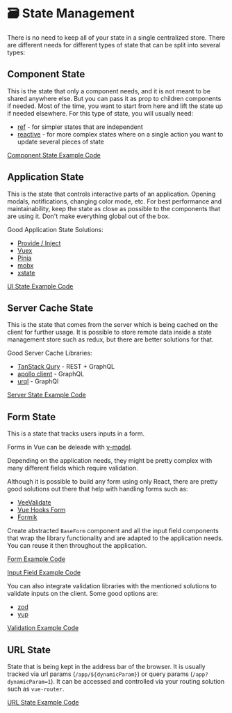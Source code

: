 # 🗃️ State Management

There is no need to keep all of your state in a single centralized store. There are different needs for different types of state that can be split into several types:

## Component State

This is the state that only a component needs, and it is not meant to be shared anywhere else. But you can pass it as prop to children components if needed. Most of the time, you want to start from here and lift the state up if needed elsewhere. For this type of state, you will usually need:

- [ref](https://vuejs.org/api/reactivity-core.html#ref) - for simpler states that are independent
- [reactive](https://vuejs.org/api/reactivity-core.html#reactive) - for more complex states where on a single action you want to update several pieces of state

[Component State Example Code](../src/components/Layout/MainLayout.vue)

## Application State

This is the state that controls interactive parts of an application. Opening modals, notifications, changing color mode, etc. For best performance and maintainability, keep the state as close as possible to the components that are using it. Don't make everything global out of the box.

Good Application State Solutions:

- [Provide / Inject](https://vuejs.org/guide/components/provide-inject.html)
- [Vuex](https://vuex.vuejs.org)
- [Pinia](https://pinia.vuejs.org/)
- [mobx](https://mobx.js.org)
- [xstate](https://xstate.js.org/)

[UI State Example Code](../src/stores/notifications.ts)

## Server Cache State

This is the state that comes from the server which is being cached on the client for further usage. It is possible to store remote data inside a state management store such as redux, but there are better solutions for that.

Good Server Cache Libraries:

- [TanStack Qury](https://tanstack.com/query/v4) - REST + GraphQL
- [apollo client](https://www.apollographql.com/) - GraphQL
- [urql](https://formidable.com/open-source/urql/) - GraphQl

[Server State Example Code](../src/features/discussions/api/getDiscussions.ts)

## Form State

This is a state that tracks users inputs in a form.

Forms in Vue can be deleade with [v-model](https://vuejs.org/guide/essentials/forms.html).

Depending on the application needs, they might be pretty complex with many different fields which require validation.

Although it is possible to build any form using only React, there are pretty good solutions out there that help with handling forms such as:

- [VeeValidate](https://vee-validate.logaretm.com/)
- [Vue Hooks Form](https://beizhedenglong.github.io/vue-hooks-form/)
- [Formik](https://formkit.com/)

Create abstracted `BaseForm` component and all the input field components that wrap the library functionality and are adapted to the application needs. You can reuse it then throughout the application.

[Form Example Code](../src/components/Form/BaseForm.vue)

[Input Field Example Code](../src/components/Form/InputField.vue)

You can also integrate validation libraries with the mentioned solutions to validate inputs on the client. Some good options are:

- [zod](https://github.com/colinhacks/zod)
- [yup](https://github.com/jquense/yup)

[Validation Example Code](../src/features/auth/components/RegisterForm.vue)

## URL State

State that is being kept in the address bar of the browser. It is usually tracked via url params (`/app/${dynamicParam}`) or query params (`/app?dynamicParam=1`). It can be accessed and controlled via your routing solution such as `vue-router`.

[URL State Example Code](../src/features/discussions/routes/Discussion.vue)
